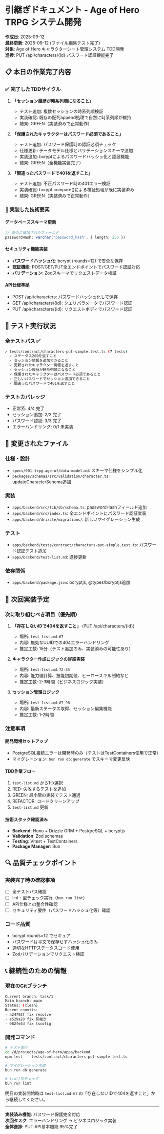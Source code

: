 # 引継ぎドキュメント - Age of Hero TRPG システム開発

**作成日**: 2025-09-12  
**最終更新**: 2025-09-12 (ファイル編集テスト完了)  
**対象**: Age of Hero キャラクターシート管理システム TDD開発  
**進捗**: PUT /api/characters/{id} パスワード認証機能完了

## 📋 本日の作業完了内容

### ✅ 完了したTDDサイクル

1. **「セッション履歴が時系列順になること」**
   - テスト追加: 複数セッションの時系列順検証
   - 実装確認: 既存の配列append処理で自然に時系列順が維持
   - 結果: GREEN（実装済みで正常動作）

2. **「保護されたキャラクターはパスワード必須であること」**
   - テスト追加: パスワード保護時の認証必須チェック
   - 仕様更新: データモデル仕様とバリデーションスキーマ追加
   - 実装追加: bcryptによるパスワードハッシュ化と認証機能
   - 結果: GREEN（全機能実装完了）

3. **「間違ったパスワードで401を返すこと」**
   - テスト追加: 不正パスワード時の401エラー検証
   - 実装確認: bcrypt.compare()による検証処理が既に実装済み
   - 結果: GREEN（実装済みで正常動作）

### 🔧 実装した技術要素

#### データベーススキーマ更新
```typescript
// 新たに追加されたフィールド
passwordHash: varchar('password_hash', { length: 255 })
```

#### セキュリティ機能実装
- **パスワードハッシュ化**: bcrypt (rounds=12) で安全な保存
- **認証機能**: POST/GET/PUT全エンドポイントでパスワード認証対応
- **バリデーション**: Zodスキーマでリクエストデータ検証

#### API仕様準拠
- POST /api/characters: パスワードハッシュ化して保存
- GET /api/characters/{id}: クエリパラメータでパスワード認証
- PUT /api/characters/{id}: リクエストボディでパスワード認証

## 🧪 テスト実行状況

### 全テストパス ✅
```bash
✓ tests/contract/characters-put-simple.test.ts (7 tests)
  ✓ ステータス200を返すこと
  ✓ セッション情報を追加できること  
  ✓ 更新されたキャラクター情報を返すこと
  ✓ セッション履歴が時系列順になること
  ✓ 保護されたキャラクターはパスワード必須であること
  ✓ 正しいパスワードでセッション追加できること
  ✓ 間違ったパスワードで401を返すこと
```

### テストカバレッジ
- 正常系: 4/4 完了
- セッション追加: 2/2 完了  
- パスワード認証: 3/3 完了
- エラーハンドリング: 0/1 未実装

## 📁 変更されたファイル

### 仕様・設計
- `specs/001-trpg-age-of/data-model.md`: スキーマ仕様をシンプル化
- `packages/schemas/src/validation/character.ts`: updateCharacterSchema追加

### 実装
- `apps/backend/src/lib/db/schema.ts`: passwordHashフィールド追加
- `apps/backend/src/index.ts`: 全エンドポイントにパスワード認証実装
- `apps/backend/drizzle/migrations/`: 新しいマイグレーション生成

### テスト  
- `apps/backend/tests/contract/characters-put-simple.test.ts`: パスワード認証テスト追加
- `apps/backend/test-list.md`: 進捗更新

### 依存関係
- `apps/backend/package.json`: bcryptjs, @types/bcryptjs追加

## 🎯 次回実装予定

### 次に取り組むべき項目（優先順）

1. **「存在しないIDで404を返すこと」** (PUT /api/characters/{id})
   - 場所: `test-list.md:67`
   - 内容: 無効なUUIDでの404エラーハンドリング
   - 推定工数: 15分（テスト追加のみ、実装済みの可能性あり）

2. **キャラクター作成ロジックの詳細実装** 
   - 場所: `test-list.md:72-85`
   - 内容: 能力値計算、技能初期値、ヒーロースキル制約など
   - 推定工数: 2-3時間（ビジネスロジック実装）

3. **セッション管理ロジック**
   - 場所: `test-list.md:87-98` 
   - 内容: 最新ステータス取得、セッション編集機能
   - 推定工数: 1-2時間

### 注意事項

#### 開発環境セットアップ
- PostgreSQL接続エラーは開発時のみ（テストはTestContainers使用で正常）
- マイグレーション: `bun run db:generate` でスキーマ変更反映

#### TDD作業フロー
1. `test-list.md` から1つ選択
2. RED: 失敗するテストを追加
3. GREEN: 最小限の実装でテスト通過
4. REFACTOR: コードクリーンアップ
5. `test-list.md` 更新

#### 技術スタック確認済み
- **Backend**: Hono + Drizzle ORM + PostgreSQL + bcryptjs
- **Validation**: Zod schemas
- **Testing**: Vitest + TestContainers
- **Package Manager**: Bun

## 🔍 品質チェックポイント

### 実装完了時の確認事項
- [ ] 全テストパス確認
- [ ] lint・型チェック実行（`bun run lint`）
- [ ] API仕様との整合性確認
- [ ] セキュリティ要件（パスワードハッシュ化等）確認

### コード品質
- bcrypt rounds=12 でセキュア
- パスワードは平文で保存せずハッシュ化のみ
- 適切なHTTPステータスコード使用 
- Zodバリデーションでリクエスト検証

## 📞 継続性のための情報

### 現在のGitブランチ
```bash
Current branch: task/1
Main branch: main
Status: (clean)
Recent commits: 
- a24792f fix resolve
- e529a20 fix 引継ぎ  
- 082fe4d fix tscofig
```

### 開発コマンド
```bash
# テスト実行
cd /d/projects/age-of-hero/apps/backend
npm test -- tests/contract/characters-put-simple.test.ts

# マイグレーション生成
bun run db:generate

# lint/型チェック
bun run lint
```

明日の実装開始時は `test-list.md:67` の「存在しないIDで404を返すこと」から継続してください。

---

**実装済み機能**: パスワード保護完全対応  
**次回タスク**: エラーハンドリング → ビジネスロジック実装  
**全体進捗**: PUT API基本機能 95%完了